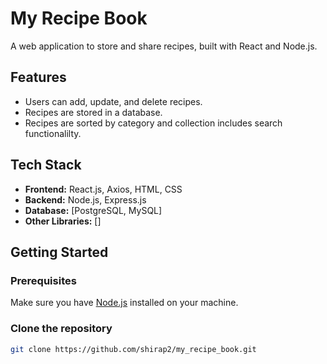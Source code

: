 # My Recipe Book

A web application to store and share recipes, built with React and Node.js.

## Features

- Users can add, update, and delete recipes.
- Recipes are stored in a database.
- Recipes are sorted by category and collection includes search functionalilty.
  
## Tech Stack

- **Frontend:** React.js, Axios, HTML, CSS
- **Backend:** Node.js, Express.js
- **Database:** [PostgreSQL, MySQL]
- **Other Libraries:** []

## Getting Started

### Prerequisites

Make sure you have [Node.js](https://nodejs.org/) installed on your machine.

### Clone the repository

```bash
git clone https://github.com/shirap2/my_recipe_book.git
